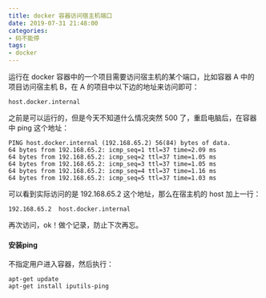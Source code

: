 ```yaml
---
title: docker 容器访问宿主机端口
date: 2019-07-31 21:48:00
categories:
- 码不能停
tags:
- docker
---
```


运行在 docker 容器中的一个项目需要访问宿主机的某个端口，比如容器 A 中的项目访问宿主机 B，在 A 的项目中以下边的地址来访问即可：
```
host.docker.internal
```

之前是可以运行的，但是今天不知道什么情况突然 500 了，重启电脑后，在容器中 ping 这个地址：
```
PING host.docker.internal (192.168.65.2) 56(84) bytes of data.
64 bytes from 192.168.65.2: icmp_seq=1 ttl=37 time=2.09 ms
64 bytes from 192.168.65.2: icmp_seq=2 ttl=37 time=1.05 ms
64 bytes from 192.168.65.2: icmp_seq=3 ttl=37 time=1.05 ms
64 bytes from 192.168.65.2: icmp_seq=4 ttl=37 time=1.16 ms
64 bytes from 192.168.65.2: icmp_seq=5 ttl=37 time=1.03 ms

```

可以看到实际访问的是 192.168.65.2 这个地址，那么在宿主机的 host 加上一行：
```
192.168.65.2  host.docker.internal
```

再次访问，ok！做个记录，防止下次再忘。


#### 安装ping
不指定用户进入容器，然后执行：
```
apt-get update
apt-get install iputils-ping
```

